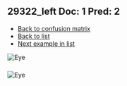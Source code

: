 ## 29322_left Doc: 1 Pred: 2
- [Back to confusion matrix](https://github.com/juliandewit/kaggle_retinopathy/blob/master/matrix.md)
- [Back to list](https://github.com/juliandewit/kaggle_retinopathy/blob/master/lists/12/list.md)
- [Next example in list](https://github.com/juliandewit/kaggle_retinopathy/blob/master/lists/12/29/29740_right.md)

![Eye](https://retinopaty.blob.core.windows.net/size1024/29322_left_1.jpeg)

### 

![Eye]()
